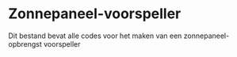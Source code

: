 # Zonnepaneel-voorspeller
Dit bestand bevat alle codes voor het maken van een zonnepaneel-opbrengst voorspeller
